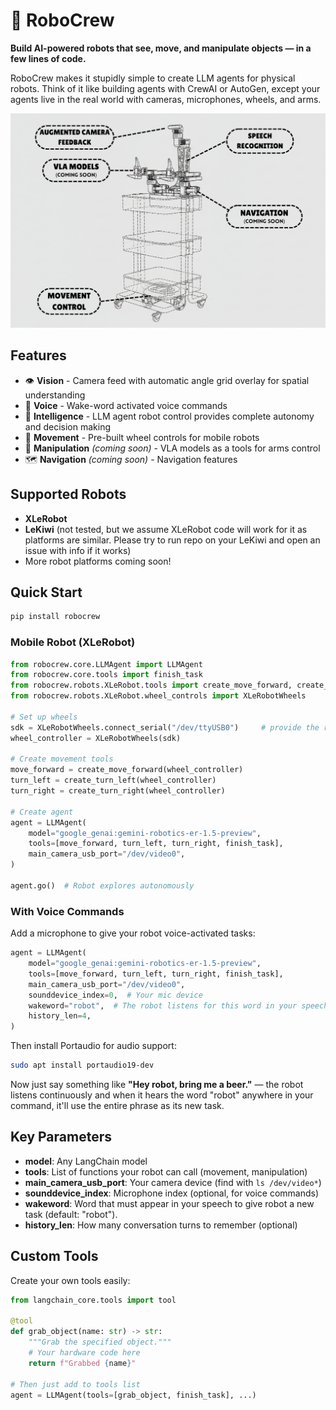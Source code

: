 # 🤖 RoboCrew

**Build AI-powered robots that see, move, and manipulate objects — in a few lines of code.**

RoboCrew makes it stupidly simple to create LLM agents for physical robots. Think of it like building agents with CrewAI or AutoGen, except your agents live in the real world with cameras, microphones, wheels, and arms.

![xlerobot_schema](images/main-coming.png)

## Features

- 👁️ **Vision** - Camera feed with automatic angle grid overlay for spatial understanding
- 🎤 **Voice** - Wake-word activated voice commands
- 🧠 **Intelligence** - LLM agent robot control provides complete autonomy and decision making
- 🚗 **Movement** - Pre-built wheel controls for mobile robots
- 🦾 **Manipulation** *(coming soon)* - VLA models as a tools for arms control
- 🗺️ **Navigation** *(coming soon)* - Navigation features

## Supported Robots

- **XLeRobot**
- **LeKiwi** (not tested, but we assume XLeRobot code will work for it as platforms are similar. Please try to run repo on your LeKiwi and open an issue with info if it works)
- More robot platforms coming soon!


## Quick Start

```bash
pip install robocrew
```

### Mobile Robot (XLeRobot)

```python
from robocrew.core.LLMAgent import LLMAgent
from robocrew.core.tools import finish_task
from robocrew.robots.XLeRobot.tools import create_move_forward, create_turn_left, create_turn_right
from robocrew.robots.XLeRobot.wheel_controls import XLeRobotWheels

# Set up wheels
sdk = XLeRobotWheels.connect_serial("/dev/ttyUSB0")     # provide the right arm usb port - the arm connected to wheels
wheel_controller = XLeRobotWheels(sdk)

# Create movement tools
move_forward = create_move_forward(wheel_controller)
turn_left = create_turn_left(wheel_controller)
turn_right = create_turn_right(wheel_controller)

# Create agent
agent = LLMAgent(
    model="google_genai:gemini-robotics-er-1.5-preview",
    tools=[move_forward, turn_left, turn_right, finish_task],
    main_camera_usb_port="/dev/video0",
)

agent.go()  # Robot explores autonomously
```

### With Voice Commands

Add a microphone to give your robot voice-activated tasks:

```python
agent = LLMAgent(
    model="google_genai:gemini-robotics-er-1.5-preview",
    tools=[move_forward, turn_left, turn_right, finish_task],
    main_camera_usb_port="/dev/video0",
    sounddevice_index=0,  # Your mic device
    wakeword="robot",  # The robot listens for this word in your speech
    history_len=4,
)
```

Then install Portaudio for audio support:
```bash
sudo apt install portaudio19-dev
```

Now just say something like **"Hey robot, bring me a beer."** — the robot listens continuously and when it hears the word "robot" anywhere in your command, it'll use the entire phrase as its new task.


## Key Parameters

- **model**: Any LangChain model
- **tools**: List of functions your robot can call (movement, manipulation)
- **main_camera_usb_port**: Your camera device (find with `ls /dev/video*`)
- **sounddevice_index**: Microphone index (optional, for voice commands)
- **wakeword**: Word that must appear in your speech to give robot a new task (default: "robot").
- **history_len**: How many conversation turns to remember (optional)


## Custom Tools

Create your own tools easily:

```python
from langchain_core.tools import tool

@tool
def grab_object(name: str) -> str:
    """Grab the specified object."""
    # Your hardware code here
    return f"Grabbed {name}"

# Then just add to tools list
agent = LLMAgent(tools=[grab_object, finish_task], ...)
```


